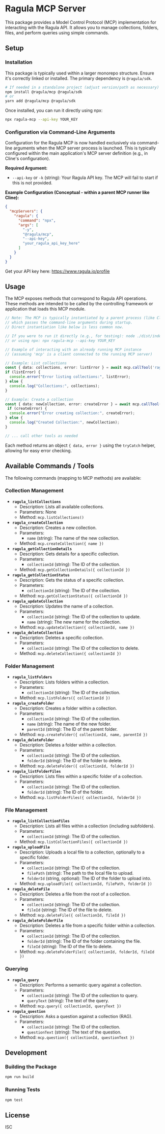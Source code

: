 # Ragula MCP Server

This package provides a Model Control Protocol (MCP) implementation for interacting with the Ragula API. It allows you to manage collections, folders, files, and perform queries using simple commands.

## Setup

### Installation

This package is typically used within a larger monorepo structure. Ensure it's correctly linked or installed. The primary dependency is `@ragula/sdk`.

```bash
# If needed in a standalone project (adjust version/path as necessary)
npm install @ragula/mcp @ragula/sdk
# or
yarn add @ragula/mcp @ragula/sdk
```

Once installed, you can run it directly using npx:

```bash
npx ragula-mcp --api-key YOUR_KEY
```

### Configuration via Command-Line Arguments

Configuration for the Ragula MCP is now handled exclusively via command-line arguments when the MCP server process is launched. This is typically configured within the main application's MCP server definition (e.g., in Cline's configuration).

**Required Argument:**

*   `--api-key` or `-k` (string): Your Ragula API key. The MCP will fail to start if this is not provided.


**Example Configuration (Conceptual - within a parent MCP runner like Cline):**

```json
{
  "mcpServers": {
    "ragula": {
      "command": "npx",
      "args": [
        "-y",
        "@ragula/mcp",
        "--api-key",
        "your_ragula_api_key_here"
      ]
    }
  }
}

```

Get your API key here: https://www.ragula.io/profile


## Usage

The MCP exposes methods that correspond to Ragula API operations. These methods are intended to be called by the controlling framework or application that loads this MCP module.

```typescript
// Note: The MCP is typically instantiated by a parent process (like Cline)
// which passes the command-line arguments during startup.
// Direct instantiation like below is less common now.

// If you were to run it directly (e.g., for testing): node ./dist/index.js --api-key YOUR_KEY
// or using npx: npx ragula-mcp --api-key YOUR_KEY

// Example of interacting with an already running MCP instance
// (assuming 'mcp' is a client connected to the running MCP server)

// Example: List collections
const { data: collections, error: listError } = await mcp.callTool('ragula_listCollections');
if (listError) {
  console.error("Error listing collections:", listError);
} else {
  console.log("Collections:", collections);
}

// Example: Create a collection
const { data: newCollection, error: createError } = await mcp.callTool('ragula_createCollection', { name: 'My New Collection' });
 if (createError) {
  console.error("Error creating collection:", createError);
} else {
  console.log("Created Collection:", newCollection);
}

// ... call other tools as needed
```

Each method returns an object `{ data, error }` using the `tryCatch` helper, allowing for easy error checking.

## Available Commands / Tools

The following commands (mapping to MCP methods) are available:

### Collection Management

*   **`ragula_listCollections`**
    *   Description: Lists all available collections.
    *   Parameters: None
    *   Method: `mcp.listCollections()`
*   **`ragula_createCollection`**
    *   Description: Creates a new collection.
    *   Parameters:
        *   `name` (string): The name of the new collection.
    *   Method: `mcp.createCollection({ name })`
*   **`ragula_getCollectionDetails`**
    *   Description: Gets details for a specific collection.
    *   Parameters:
        *   `collectionId` (string): The ID of the collection.
    *   Method: `mcp.getCollectionDetails({ collectionId })`
*   **`ragula_getCollectionStatus`**
    *   Description: Gets the status of a specific collection.
    *   Parameters:
        *   `collectionId` (string): The ID of the collection.
    *   Method: `mcp.getCollectionStatus({ collectionId })`
*   **`ragula_updateCollection`**
    *   Description: Updates the name of a collection.
    *   Parameters:
        *   `collectionId` (string): The ID of the collection to update.
        *   `name` (string): The new name for the collection.
    *   Method: `mcp.updateCollection({ collectionId, name })`
*   **`ragula_deleteCollection`**
    *   Description: Deletes a specific collection.
    *   Parameters:
        *   `collectionId` (string): The ID of the collection to delete.
    *   Method: `mcp.deleteCollection({ collectionId })`

### Folder Management

*   **`ragula_listFolders`**
    *   Description: Lists folders within a collection.
    *   Parameters:
        *   `collectionId` (string): The ID of the collection.
    *   Method: `mcp.listFolders({ collectionId })`
*   **`ragula_createFolder`**
    *   Description: Creates a folder within a collection.
    *   Parameters:
        *   `collectionId` (string): The ID of the collection.
        *   `name` (string): The name of the new folder.
        *   `parentId` (string): The ID of the parent folder.
    *   Method: `mcp.createFolder({ collectionId, name, parentId })`
*   **`ragula_deleteFolder`**
    *   Description: Deletes a folder within a collection.
    *   Parameters:
        *   `collectionId` (string): The ID of the collection.
        *   `folderId` (string): The ID of the folder to delete.
    *   Method: `mcp.deleteFolder({ collectionId, folderId })`
*   **`ragula_listFolderFiles`**
    *   Description: Lists files within a specific folder of a collection.
    *   Parameters:
        *   `collectionId` (string): The ID of the collection.
        *   `folderId` (string): The ID of the folder.
    *   Method: `mcp.listFolderFiles({ collectionId, folderId })`

### File Management

*   **`ragula_listCollectionFiles`**
    *   Description: Lists all files within a collection (including subfolders).
    *   Parameters:
        *   `collectionId` (string): The ID of the collection.
    *   Method: `mcp.listCollectionFiles({ collectionId })`
*   **`ragula_uploadFile`**
    *   Description: Uploads a local file to a collection, optionally to a specific folder.
    *   Parameters:
        *   `collectionId` (string): The ID of the collection.
        *   `filePath` (string): The path to the local file to upload.
        *   `folderId` (string, optional): The ID of the folder to upload into.
    *   Method: `mcp.uploadFile({ collectionId, filePath, folderId })`
*   **`ragula_deleteFile`**
    *   Description: Deletes a file from the root of a collection.
    *   Parameters:
        *   `collectionId` (string): The ID of the collection.
        *   `fileId` (string): The ID of the file to delete.
    *   Method: `mcp.deleteFile({ collectionId, fileId })`
*   **`ragula_deleteFolderFile`**
    *   Description: Deletes a file from a specific folder within a collection.
    *   Parameters:
        *   `collectionId` (string): The ID of the collection.
        *   `folderId` (string): The ID of the folder containing the file.
        *   `fileId` (string): The ID of the file to delete.
    *   Method: `mcp.deleteFolderFile({ collectionId, folderId, fileId })`

### Querying

*   **`ragula_query`**
    *   Description: Performs a semantic query against a collection.
    *   Parameters:
        *   `collectionId` (string): The ID of the collection to query.
        *   `queryText` (string): The text of the query.
    *   Method: `mcp.query({ collectionId, queryText })`
*   **`ragula_question`**
    *   Description: Asks a question against a collection (RAG).
    *   Parameters:
        *   `collectionId` (string): The ID of the collection.
        *   `questionText` (string): The text of the question.
    *   Method: `mcp.question({ collectionId, questionText })`

## Development

### Building the Package

```bash
npm run build
```

### Running Tests

```bash
npm test
```

## License

ISC